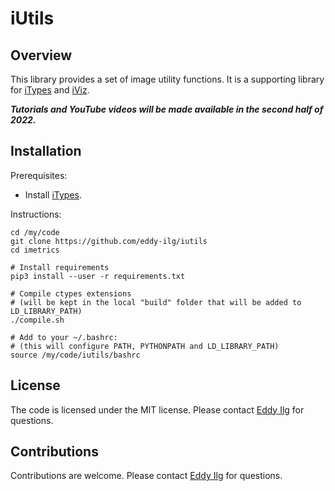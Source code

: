 # iUtils

## Overview 

This library provides a set of image utility functions. It is a supporting library for
[iTypes](https://github.com/eddy-ilg/itypes.git) and [iViz](https://github.com/eddy-ilg/iviz). 

___Tutorials and YouTube videos will be made available in the second
half of 2022.___

## Installation 

Prerequisites: 
* Install [iTypes](https://github.com/eddy-ilg/itypes.git).

Instructions: 

    cd /my/code
    git clone https://github.com/eddy-ilg/iutils
    cd imetrics 

    # Install requirements
    pip3 install --user -r requirements.txt 

    # Compile ctypes extensions 
    # (will be kept in the local "build" folder that will be added to LD_LIBRARY_PATH)
    ./compile.sh 

    # Add to your ~/.bashrc:
    # (this will configure PATH, PYTHONPATH and LD_LIBRARY_PATH)
    source /my/code/iutils/bashrc 

## License

The code is licensed under the MIT license. Please contact [Eddy Ilg](mailto:me@eddy-ilg.net)
for questions.

## Contributions

Contributions are welcome. Please contact [Eddy Ilg](mailto:me@eddy-ilg.net)
for questions.


